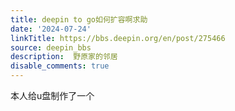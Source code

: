 ```yaml
---
title: deepin to go如何扩容啊求助
date: '2024-07-24'
linkTitle: https://bbs.deepin.org/en/post/275466
source: deepin_bbs
description:  野原家的邻居 
disable_comments: true
---
```

本人给u盘制作了一个
